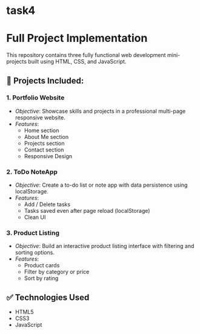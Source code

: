 # task4
# Full Project Implementation

This repository contains three fully functional web development mini-projects built using HTML, CSS, and JavaScript.

## 📁 Projects Included:

### 1. Portfolio Website
- *Objective*: Showcase skills and projects in a professional multi-page responsive website.
- *Features*:
  - Home section
  - About Me section
  - Projects section
  - Contact section
  - Responsive Design

### 2. ToDo NoteApp 
- *Objective*: Create a to-do list or note app with data persistence using localStorage.
- *Features*:
  - Add / Delete tasks
  - Tasks saved even after page reload (localStorage)
  - Clean UI

### 3. Product Listing 
- *Objective*: Build an interactive product listing interface with filtering and sorting options.
- *Features*:
  - Product cards
  - Filter by category or price
  - Sort by rating 

## ✅ Technologies Used
- HTML5  
- CSS3  
- JavaScript  
